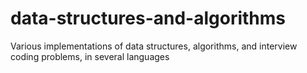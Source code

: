 # data-structures-and-algorithms
Various implementations of data structures, algorithms, and interview coding problems, in several languages
